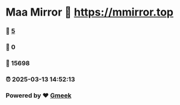 # Maa Mirror :link: https://mmirror.top 
### :page_facing_up: [5](https://mmirror.top/tag.html) 
### :speech_balloon: 0 
### :hibiscus: 15698 
### :alarm_clock: 2025-03-13 14:52:13 
### Powered by :heart: [Gmeek](https://github.com/Meekdai/Gmeek)
